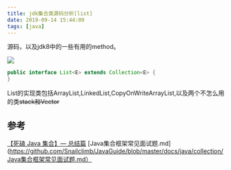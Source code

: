 ```yaml
---
title: jdk集合类源码分析[list]
date: 2019-09-14 15:44:09
tags: [java]
---
```


源码，以及jdk8中的一些有用的method。

![](https://www.haldir66.ga/static/imgs/SainteVictoireCezanneBirthday_ZH-CN8216109812_1920x1080.jpg)
<!--more-->

```java
public interface List<E> extends Collection<E> {
}
```

List的实现类包括ArrayList,LinkedList,CopyOnWriteArrayList,以及两个不怎么用的类<del>stack和Vector</del>



## 参考
[【死磕 Java 集合】— 总结篇](http://cmsblogs.com/?p=4781)
[Java集合框架常见面试题.md](https://github.com/Snailclimb/JavaGuide/blob/master/docs/java/collection/Java集合框架常见面试题.md）

